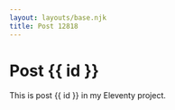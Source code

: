 ```yaml
---
layout: layouts/base.njk
title: Post 12818
---
```


# Post {{ id }}

This is post {{ id }} in my Eleventy project.
